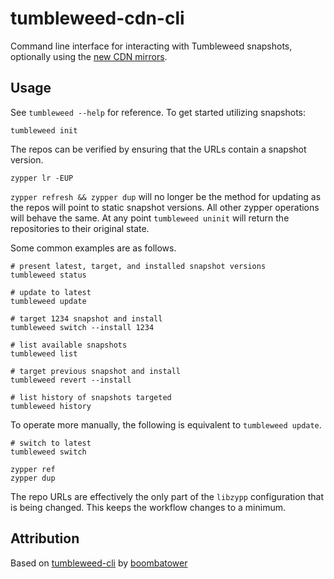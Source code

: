 # tumbleweed-cdn-cli

Command line interface for interacting with Tumbleweed snapshots, optionally using the [new CDN mirrors](https://news.opensuse.org/2023/07/31/try-out-cdn-with-opensuse-repos/).

## Usage

See `tumbleweed --help` for reference. To get started utilizing snapshots:

```
tumbleweed init
```

The repos can be verified by ensuring that the URLs contain a snapshot version.

```
zypper lr -EUP
```

`zypper refresh && zypper dup` will no longer be the method for updating as the
repos will point to static snapshot versions. All other zypper operations will
behave the same. At any point `tumbleweed uninit` will return the repositories
to their original state.

Some common examples are as follows.

```
# present latest, target, and installed snapshot versions
tumbleweed status

# update to latest
tumbleweed update

# target 1234 snapshot and install
tumbleweed switch --install 1234

# list available snapshots
tumbleweed list

# target previous snapshot and install
tumbleweed revert --install

# list history of snapshots targeted
tumbleweed history
```

To operate more manually, the following is equivalent to `tumbleweed update`.

```
# switch to latest
tumbleweed switch

zypper ref
zypper dup
```

The repo URLs are effectively the only part of the `libzypp` configuration that
is being changed. This keeps the workflow changes to a minimum.

## Attribution
Based on [tumbleweed-cli](https://github.com/boombatower/tumbleweed-cli) by [boombatower](https://github.com/boombatower)
